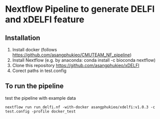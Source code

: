 # Nextflow Pipeline to generate DELFI and xDELFI feature
## Installation
1. Install docker (follows https://github.com/asangphukieo/CMUTEAM_NF_pipeline)
2. Install Nextflow (e.g. by anaconda: conda install -c bioconda nextflow)
3. Clone this repository https://github.com/asangphukieo/xDELFI
4. Corect paths in test.config

## To run the pipeline
test the pipeline with example data
```
nextflow run run_delfi.nf -with-docker asangphukieo/xdelfi:v1.0.3 -c test.config -profile docker_test
```
